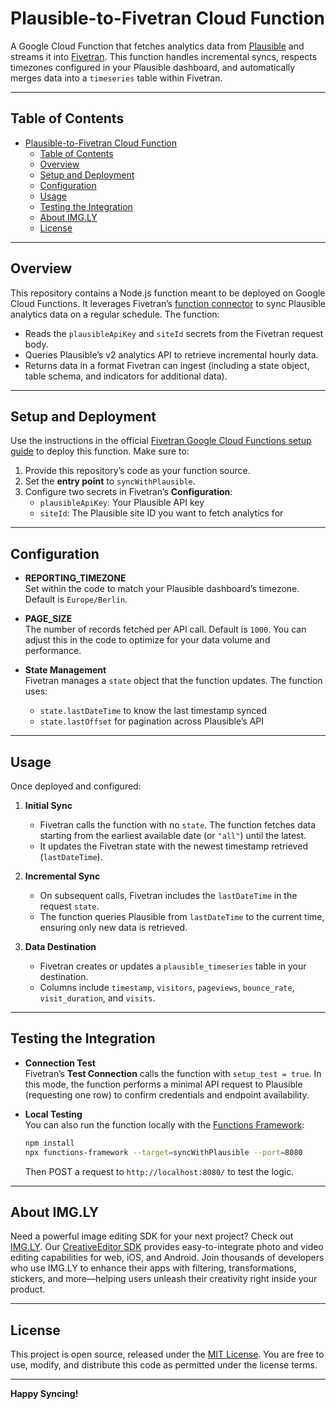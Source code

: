 # Plausible-to-Fivetran Cloud Function

A Google Cloud Function that fetches analytics data from [Plausible](https://plausible.io/) and streams it into [Fivetran](https://fivetran.com/). This function handles incremental syncs, respects timezones configured in your Plausible dashboard, and automatically merges data into a `timeseries` table within Fivetran.

---

## Table of Contents

- [Plausible-to-Fivetran Cloud Function](#plausible-to-fivetran-cloud-function)
  - [Table of Contents](#table-of-contents)
  - [Overview](#overview)
  - [Setup and Deployment](#setup-and-deployment)
  - [Configuration](#configuration)
  - [Usage](#usage)
  - [Testing the Integration](#testing-the-integration)
  - [About IMG.LY](#about-imgly)
  - [License](#license)

---

## Overview

This repository contains a Node.js function meant to be deployed on Google Cloud Functions. It leverages Fivetran’s [function connector](https://fivetran.com/docs/functions) to sync Plausible analytics data on a regular schedule. The function:

- Reads the `plausibleApiKey` and `siteId` secrets from the Fivetran request body.
- Queries Plausible’s v2 analytics API to retrieve incremental hourly data.
- Returns data in a format Fivetran can ingest (including a state object, table schema, and indicators for additional data).

---

## Setup and Deployment

Use the instructions in the official [Fivetran Google Cloud Functions setup guide](https://fivetran.com/docs/connectors/functions/google-cloud-functions/setup-guide) to deploy this function. Make sure to:

1. Provide this repository’s code as your function source.
2. Set the **entry point** to `syncWithPlausible`.
3. Configure two secrets in Fivetran’s **Configuration**:
   - `plausibleApiKey`: Your Plausible API key
   - `siteId`: The Plausible site ID you want to fetch analytics for

---

## Configuration

- **REPORTING_TIMEZONE**  
  Set within the code to match your Plausible dashboard’s timezone. Default is `Europe/Berlin`.
  
- **PAGE_SIZE**  
  The number of records fetched per API call. Default is `1000`. You can adjust this in the code to optimize for your data volume and performance.
  
- **State Management**  
  Fivetran manages a `state` object that the function updates. The function uses:
  - `state.lastDateTime` to know the last timestamp synced
  - `state.lastOffset` for pagination across Plausible’s API

---

## Usage

Once deployed and configured:

1. **Initial Sync**  
   - Fivetran calls the function with no `state`. The function fetches data starting from the earliest available date (or `"all"`) until the latest.  
   - It updates the Fivetran state with the newest timestamp retrieved (`lastDateTime`).

2. **Incremental Sync**  
   - On subsequent calls, Fivetran includes the `lastDateTime` in the request `state`.
   - The function queries Plausible from `lastDateTime` to the current time, ensuring only new data is retrieved.

3. **Data Destination**  
   - Fivetran creates or updates a `plausible_timeseries` table in your destination.
   - Columns include `timestamp`, `visitors`, `pageviews`, `bounce_rate`, `visit_duration`, and `visits`.

---

## Testing the Integration

- **Connection Test**  
  Fivetran’s **Test Connection** calls the function with `setup_test = true`. In this mode, the function performs a minimal API request to Plausible (requesting one row) to confirm credentials and endpoint availability.

- **Local Testing**  
  You can also run the function locally with the [Functions Framework](https://cloud.google.com/functions/docs/running/function-framework):
  ```bash
  npm install
  npx functions-framework --target=syncWithPlausible --port=8080
  ```
  Then POST a request to `http://localhost:8080/` to test the logic.

---

## About IMG.LY

Need a powerful image editing SDK for your next project? Check out [IMG.LY](https://img.ly). Our [CreativeEditor SDK](https://img.ly/products/creative-sdk) provides easy-to-integrate photo and video editing capabilities for web, iOS, and Android. Join thousands of developers who use IMG.LY to enhance their apps with filtering, transformations, stickers, and more—helping users unleash their creativity right inside your product.

---

## License

This project is open source, released under the [MIT License](LICENSE). You are free to use, modify, and distribute this code as permitted under the license terms.

---

**Happy Syncing!**
